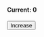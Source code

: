 <!DOCTYPE html>
<html>

<head>
  <meta charset="utf-8">
  <meta name="viewport" content="width=device-width">
  <title>replit</title>
  <link href="style.css" rel="stylesheet" type="text/css" />
  <script src="script.js">
</head>

<body>
<script src="script.js"></script> 

<h4>Current: <span id="mainCount">0</span></h4>
<div class="container">
  <button id="increment">Increase</button>
</div>
  


</body>

</html>
